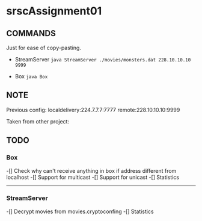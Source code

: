 # srscAssignment01

## COMMANDS

Just for ease of copy-pasting.
* StreamServer
`java StreamServer ./movies/monsters.dat 228.10.10.10 9999`

* Box
`java Box`

## NOTE
Previous config:
localdelivery:224.7.7.7:7777
remote:228.10.10.10:9999

Taken from other project:


## TODO

### Box
-[] Check why can't receive anything in box if address different from localhost
-[] Support for multicast
-[] Support for unicast
-[] Statistics

---

### StreamServer
-[] Decrypt movies from movies.cryptoconfing
-[] Statistics
